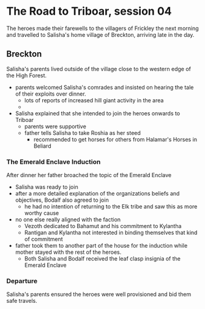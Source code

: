# The Road to Triboar, session 04

The heroes made their farewells to the villagers of Frickley the next morning and travelled to Salisha's home village of Breckton, arriving late in the day.

## Breckton

Salisha's parents lived outside of the village close to the western edge of the High Forest.

- parents welcomed Salisha's comrades and insisted on hearing the tale of their exploits over dinner.
	- lots of reports of increased hill giant activity in the area
	- 
- Salisha explained that she intended to join the heroes onwards to Triboar
	- parents were supportive
	- father tells Salisha to take Roshia as her steed
		- recommended to get horses for others from Halamar's Horses in Beliard

### The Emerald Enclave Induction

After dinner her father broached the topic of the Emerald Enclave

- Salisha was ready to join
- after a more detailed explanation of the organizations beliefs and objectives, Bodalf also agreed to join
	- he had no intention of returning to the Elk tribe and saw this as more worthy cause
- no one else really aligned with the faction
	- Vezoth dedicated to Bahamut and his commitment to Kylantha
	- Rantigan and Kylantha not interested in binding themselves that kind of commitment
- father took them to another part of the house for the induction while mother stayed with the rest of the heroes.
	- Both Salisha and Bodalf received the leaf clasp insignia of the Emerald Enclave

### Departure

Salisha's parents ensured the heroes were well provisioned and bid them safe travels.	